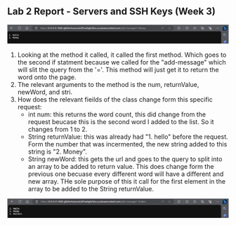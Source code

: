 ## Lab 2 Report - Servers and SSH Keys (Week 3)

![Image](https://raw.githubusercontent.com/viviantran706/cse15l-lab-report/main/Screenshot%202023-10-18%20190330.png)
1. Looking at the method it called, it called the first method. Which goes to the second if statment because we called for the
 "add-message" which will slit the query from the '='. This method will just get it to return the word onto the page.
2. The relevant arguments to the method is the num, returnValue, newWord, and stri.
3. How does the relevant fieilds of the class change form this specific request:
   - int num: this returns the word count, this did change from the request beucase this is the second word I added to the list.
     So it changes from 1 to 2.
   - String returnValue: this was already had "1. hello" before the request. Form the number that was incermented, the new string
     added to this string is "2. Money".
   - String newWord: this gets the url and goes to the query to split into an array to be added to return value. This does
     change form the previous one becuase every different word will have a different and new array. THe sole purpose of this it
     call for the first element in the array to be added to the String returnValue.



![Image](https://raw.githubusercontent.com/viviantran706/cse15l-lab-report/main/Screenshot%202023-10-18%20190342.png)
